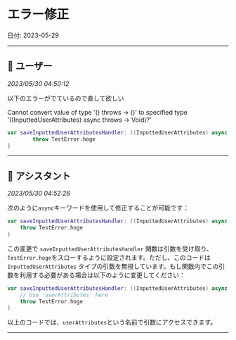 # エラー修正

日付: 2023-05-29

---

## 👤 ユーザー
*2023/05/30 04:50:12*

以下のエラーがでているので直して欲しい

Cannot convert value of type '() throws -&gt; ()' to specified type '((InputtedUserAttributes) async throws -&gt; Void)?'

```swift
var saveInputtedUserAttributesHandler: ((InputtedUserAttributes) async throws -> Void)? = {
        throw TestError.hoge
}
```

---

## 🤖 アシスタント
*2023/05/30 04:52:26*

次のように`async`キーワードを使用して修正することが可能です：

```swift
var saveInputtedUserAttributesHandler: ((InputtedUserAttributes) async throws -> Void)? = { _ in 
    throw TestError.hoge
}
```

この変更で `saveInputtedUserAttributesHandler` 関数は引数を受け取り、`TestError.hoge`をスローするように設定されます。ただし、このコードは `InputtedUserAttributes` タイプの引数を無視しています。もし関数内でこの引数を利用する必要がある場合は以下のように変更してください：

```swift
var saveInputtedUserAttributesHandler: ((InputtedUserAttributes) async throws -> Void)? = { userAttributes in 
    // Use 'userAttributes' here
    throw TestError.hoge
}
```
以上のコードでは、`userAttributes`という名前で引数にアクセスできます。

---
